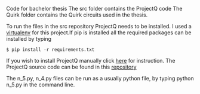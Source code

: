Code for bachelor thesis
The src folder contains the ProjectQ code
The Quirk folder contains the Quirk circuits used in the thesis.

To run the files in the src repository ProjectQ needs to be installed. 
I used a [virtualenv](http://docs.python-guide.org/en/latest/dev/virtualenvs/) for this project.If pip is installed all the required packages can be installed by typing
```shell
$ pip install -r requirements.txt
```
If you wish to install ProjectQ manually click [here](http://projectq.readthedocs.io/en/latest/tutorials.html) for instruction.
The ProjectQ source code can be found in this [repository](https://github.com/ProjectQ-Framework/ProjectQ.git)

The n_5.py, n_4.py files can be run as a usually python file, by typing 
python n_5.py in the command line.
